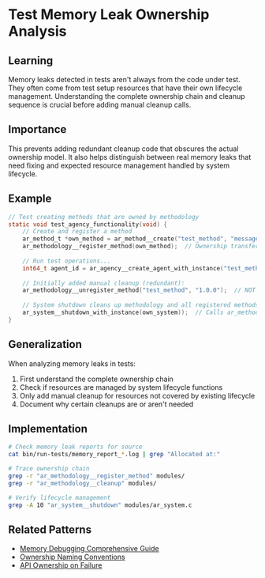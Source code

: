 # Test Memory Leak Ownership Analysis

## Learning
Memory leaks detected in tests aren't always from the code under test. They often come from test setup resources that have their own lifecycle management. Understanding the complete ownership chain and cleanup sequence is crucial before adding manual cleanup calls.

## Importance
This prevents adding redundant cleanup code that obscures the actual ownership model. It also helps distinguish between real memory leaks that need fixing and expected resource management handled by system lifecycle.

## Example
```c
// Test creating methods that are owned by methodology
static void test_agency_functionality(void) {
    // Create and register a method
    ar_method_t *own_method = ar_method__create("test_method", "message -> \"Test\"", "1.0.0");
    ar_methodology__register_method(own_method);  // Ownership transferred to methodology
    
    // Run test operations...
    int64_t agent_id = ar_agency__create_agent_with_instance("test_method", "1.0.0", NULL);
    
    // Initially added manual cleanup (redundant):
    ar_methodology__unregister_method("test_method", "1.0.0");  // NOT NEEDED
    
    // System shutdown cleans up methodology and all registered methods
    ar_system__shutdown_with_instance(own_system));  // Calls ar_methodology__cleanup() which frees all methods
}
```

## Generalization
When analyzing memory leaks in tests:
1. First understand the complete ownership chain
2. Check if resources are managed by system lifecycle functions
3. Only add manual cleanup for resources not covered by existing lifecycle
4. Document why certain cleanups are or aren't needed

## Implementation
```bash
# Check memory leak reports for source
cat bin/run-tests/memory_report_*.log | grep "Allocated at:"

# Trace ownership chain
grep -r "ar_methodology__register_method" modules/
grep -r "ar_methodology__cleanup" modules/

# Verify lifecycle management
grep -A 10 "ar_system__shutdown" modules/ar_system.c
```

## Related Patterns
- [Memory Debugging Comprehensive Guide](memory-debugging-comprehensive-guide.md)
- [Ownership Naming Conventions](ownership-naming-conventions.md)
- [API Ownership on Failure](api-ownership-on-failure.md)